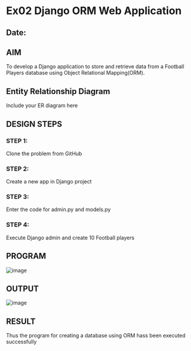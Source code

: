 # Ex02 Django ORM Web Application
## Date: 

## AIM
To develop a Django application to store and retrieve data from a Football Players database using Object Relational Mapping(ORM).

## Entity Relationship Diagram

Include your ER diagram here

## DESIGN STEPS

### STEP 1:
Clone the problem from GitHub

### STEP 2:
Create a new app in Django project

### STEP 3:
Enter the code for admin.py and models.py

### STEP 4:
Execute Django admin and create 10 Football players

## PROGRAM
![image](https://github.com/KAVIYASHANMUGAM19/ORM/assets/155141139/a177d24d-42dc-4490-a44a-03f5bb1ef8d9)

## OUTPUT
![image](https://github.com/KAVIYASHANMUGAM19/ORM/assets/155141139/0c58ef5c-25e9-4dbb-9640-b3853fd67d27)

## RESULT
Thus the program for creating a database using ORM hass been executed successfully
